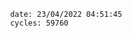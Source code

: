 

                date: 23/04/2022 04:51:45
                cycles: 59760

                         